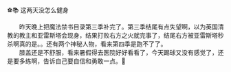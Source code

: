 ⚽️📚 这两天没怎么健身

<!-- more -->

&emsp;&emsp;昨天晚上把魔法禁书目录第三季补完了。第三季结尾有点失望啊，以为英国清教的教主和亚雷斯塔会现身，结果打败右方之火就完事了，结尾右方被亚雷斯塔秒杀啊真的是。。还有两个神秘人物，看来第四季是跑不了了。  
&emsp;&emsp;膝盖还是不舒服，看来暑假得去医院好好看看了，今天踢球又没有感觉了，还是要多练啊，告诉自己要自信和勇敢一点。🤨